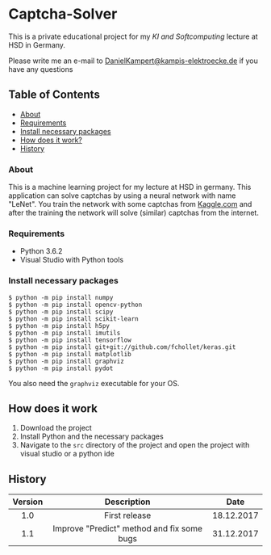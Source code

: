 # Captcha-Solver

This is a private educational project for my *KI and Softcomputing* lecture at HSD in Germany.

Please write me an e-mail to DanielKampert@kampis-elektroecke.de if you have any questions

## Table of Contents
 - [About](#about)
 - [Requirements](#requirements)
 - [Install necessary packages](#install-necessary-packages)
 - [How does it work?](#how-does-it-work)
 - [History](#history)
 
### About
This is a machine learning project for my lecture at HSD in germany. This application can solve captchas by using a neural network with name "LeNet".
You train the network with some captchas from [Kaggle.com](https://www.kaggle.com/codingnirvana/captcha-images/data) and after the training the network will solve (similar) captchas from the internet.

### Requirements
- Python 3.6.2
- Visual Studio with Python tools

### Install necessary packages ##

```
$ python -m pip install numpy
$ python -m pip install opencv-python
$ python -m pip install scipy
$ python -m pip install scikit-learn
$ python -m pip install h5py
$ python -m pip install imutils
$ python -m pip install tensorflow
$ python -m pip install git+git://github.com/fchollet/keras.git
$ python -m pip install matplotlib
$ python -m pip install graphviz
$ python -m pip install pydot
```

You also need the `graphviz` executable for your OS.

## How does it work ##

1. Download the project
2. Install Python and the necessary packages
3. Navigate to the `src` directory of the project and open the project with visual studio or a python ide

## History

| Version   | Description                                | Date       |
|:---------:|:------------------------------------------:|:----------:|
| 1.0       | First release                              | 18.12.2017 |
| 1.1       | Improve "Predict" method and fix some bugs | 31.12.2017 | 
